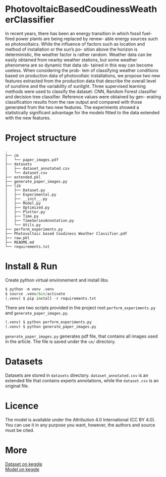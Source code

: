 # PhotovoltaicBasedCoudinessWeatherClassifier
In recent years, there has been an energy transition in
which fossil fuel-fired power plants are being replaced by renew-
able energy sources such as photovoltaics. While the influence of
factors such as location and method of installation or the sun’s po-
sition above the horizon is deterministic, the weather factor is rather
random. Weather data can be easily obtained from nearby weather
stations, but some weather phenomena are so dynamic that data ob-
tained in this way can become useless. When considering the prob-
lem of classifying weather conditions based on production data of
photovoltaic installations, we propose two new features extracted
from the production data that describe the overall level of sunshine
and the variability of sunlight. Three supervised learning methods
were used to classify the dataset: CNN, Random Forest classifier
and decision tree classifier. Reference values were obtained by gen-
erating classification results from the raw output and compared with
those generated from the two new features. The experiments showed
a statistically significant advantage for the models fitted to the data
extended with the new features.

# Project structure
```
.
├── cm
│   └── paper_images.pdf
├── datasets
│   ├── dataset_annotated.csv
│   └── dataset.csv
├── extended.pkl
├── generate_paper_images.py
├── lib
│   ├── Dataset.py
│   ├── Experimental.py
│   ├── __init__.py
│   ├── Model.py
│   ├── Optimized.py
│   ├── Plotter.py
│   ├── Time.py
│   ├── TimeSeriesAnnotation.py
│   └── Utils.py
├── perform_experiments.py
├── Photovoltaic based Coudiness Weather Classifier.pdf
├── raw.pkl
├── README.md
└── requirements.txt
```

# Install & Run

Create python virtual environement and install libs.
```python
$ python -m venv .venv
$ source .venv/bin/activate
(.venv) $ pip install -r requirements.txt
```
There are two scripts provided in the project root `perform_experiments.py` and `generate_paper_images.py`. 
```python
(.venv) $ python perform_experiments.py
(.venv) $ python generate_paper_images.py
```

`generate_paper_images.py` generates pdf file, that contains all images used in the article. The file is saved under the `cm/` directory.

# Datasets

Datasets are stored in `datasets` directory. `dataset_annotated.csv` is an extended file that contains experts annotations, while the `dataset.csv` is an original file. 

# Licence

The model is available under the Attribution 4.0 International (CC BY 4.0). You can use it 
in any purpose you want, however, the authors and source must be cited.

# More

[Dataset on keggle]() \
[Model on keggle]()